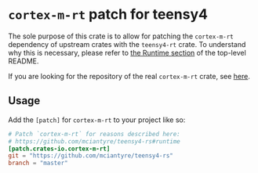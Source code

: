 # `cortex-m-rt` patch for teensy4

The sole purpose of this crate is to allow for patching the `cortex-m-rt`
dependency of upstream crates with the `teensy4-rt` crate. To understand why
this is necessary, please refer to [the Runtime section][1] of the top-level
README.

If you are looking for the repository of the real `cortex-m-rt` crate, see
[here][2].

## Usage

Add the `[patch]` for `cortex-m-rt` to your project like so:

```toml
# Patch `cortex-m-rt` for reasons described here:
# https://github.com/mciantyre/teensy4-rs#runtime
[patch.crates-io.cortex-m-rt]
git = "https://github.com/mciantyre/teensy4-rs"
branch = "master"
```

[1]: https://github.com/mciantyre/teensy4-rs#runtime
[2]: https://github.com/rust-embedded/cortex-m-rt
